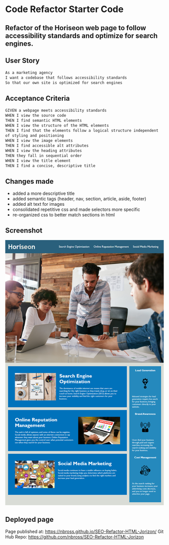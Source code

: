 # Code Refactor Starter Code
## Refactor of the Horiseon web page to follow accessibility standards and optimize for search engines.

## User Story

```
As a marketing agency
I want a codebase that follows accessibility standards
So that our own site is optimized for search engines
```

## Acceptance Criteria

```
GIVEN a webpage meets accessibility standards
WHEN I view the source code
THEN I find semantic HTML elements
WHEN I view the structure of the HTML elements
THEN I find that the elements follow a logical structure independent of styling and positioning
WHEN I view the image elements
THEN I find accessible alt attributes
WHEN I view the heading attributes
THEN they fall in sequential order
WHEN I view the title element
THEN I find a concise, descriptive title
```

## Changes made

- added a more descriptive title
- added semantic tags (header, nav, section, article, aside, footer)
- added alt text for images
- consolidated repetitive css and made selectors more specific
- re-organized css to better match sections in html


## Screenshot

![HoriseonScreen](assets/images/Horiseon-Code-Refactor.png)

## Deployed page

Page published at: https://nbross.github.io/SEO-Refactor-HTML-Jorizon/
Git Hub Repo: https://github.com/nbross/SEO-Refactor-HTML-Jorizon